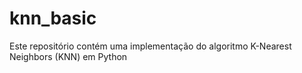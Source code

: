 # knn_basic
Este repositório contém uma implementação do algoritmo K-Nearest Neighbors (KNN) em Python
